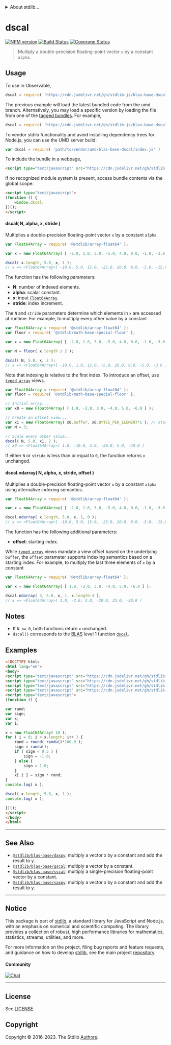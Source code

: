<!--

@license Apache-2.0

Copyright (c) 2020 The Stdlib Authors.

Licensed under the Apache License, Version 2.0 (the "License");
you may not use this file except in compliance with the License.
You may obtain a copy of the License at

   http://www.apache.org/licenses/LICENSE-2.0

Unless required by applicable law or agreed to in writing, software
distributed under the License is distributed on an "AS IS" BASIS,
WITHOUT WARRANTIES OR CONDITIONS OF ANY KIND, either express or implied.
See the License for the specific language governing permissions and
limitations under the License.

-->


<details>
  <summary>
    About stdlib...
  </summary>
  <p>We believe in a future in which the web is a preferred environment for numerical computation. To help realize this future, we've built stdlib. stdlib is a standard library, with an emphasis on numerical and scientific computation, written in JavaScript (and C) for execution in browsers and in Node.js.</p>
  <p>The library is fully decomposable, being architected in such a way that you can swap out and mix and match APIs and functionality to cater to your exact preferences and use cases.</p>
  <p>When you use stdlib, you can be absolutely certain that you are using the most thorough, rigorous, well-written, studied, documented, tested, measured, and high-quality code out there.</p>
  <p>To join us in bringing numerical computing to the web, get started by checking us out on <a href="https://github.com/stdlib-js/stdlib">GitHub</a>, and please consider <a href="https://opencollective.com/stdlib">financially supporting stdlib</a>. We greatly appreciate your continued support!</p>
</details>

# dscal

[![NPM version][npm-image]][npm-url] [![Build Status][test-image]][test-url] [![Coverage Status][coverage-image]][coverage-url] <!-- [![dependencies][dependencies-image]][dependencies-url] -->

> Multiply a double-precision floating-point vector `x` by a constant `alpha`.



<section class="usage">

## Usage

To use in Observable,

```javascript
dscal = require( 'https://cdn.jsdelivr.net/gh/stdlib-js/blas-base-dscal@umd/browser.js' )
```
The previous example will load the latest bundled code from the umd branch. Alternatively, you may load a specific version by loading the file from one of the [tagged bundles](https://github.com/stdlib-js/blas-base-dscal/tags). For example,

```javascript
dscal = require( 'https://cdn.jsdelivr.net/gh/stdlib-js/blas-base-dscal@v0.1.0-umd/browser.js' )
```

To vendor stdlib functionality and avoid installing dependency trees for Node.js, you can use the UMD server build:

```javascript
var dscal = require( 'path/to/vendor/umd/blas-base-dscal/index.js' )
```

To include the bundle in a webpage,

```html
<script type="text/javascript" src="https://cdn.jsdelivr.net/gh/stdlib-js/blas-base-dscal@umd/browser.js"></script>
```

If no recognized module system is present, access bundle contents via the global scope:

```html
<script type="text/javascript">
(function () {
    window.dscal;
})();
</script>
```

#### dscal( N, alpha, x, stride )

Multiplies a double-precision floating-point vector `x` by a constant `alpha`.

```javascript
var Float64Array = require( '@stdlib/array-float64' );

var x = new Float64Array( [ -2.0, 1.0, 3.0, -5.0, 4.0, 0.0, -1.0, -3.0 ] );

dscal( x.length, 5.0, x, 1 );
// x => <Float64Array>[ -10.0, 5.0, 15.0, -25.0, 20.0, 0.0, -5.0, -15.0 ]
```

The function has the following parameters:

-   **N**: number of indexed elements.
-   **alpha**: scalar constant.
-   **x**: input [`Float64Array`][@stdlib/array/float64].
-   **stride**: index increment.

The `N` and `stride` parameters determine which elements in `x` are accessed at runtime. For example, to multiply every other value by a constant

```javascript
var Float64Array = require( '@stdlib/array-float64' );
var floor = require( '@stdlib/math-base-special-floor' );

var x = new Float64Array( [ -2.0, 1.0, 3.0, -5.0, 4.0, 0.0, -1.0, -3.0 ] );

var N = floor( x.length / 2 );

dscal( N, 5.0, x, 2 );
// x => <Float64Array>[ -10.0, 1.0, 15.0, -5.0, 20.0, 0.0, -5.0, -3.0 ]
```

Note that indexing is relative to the first index. To introduce an offset, use [`typed array`][mdn-typed-array] views.

```javascript
var Float64Array = require( '@stdlib/array-float64' );
var floor = require( '@stdlib/math-base-special-floor' );

// Initial array...
var x0 = new Float64Array( [ 1.0, -2.0, 3.0, -4.0, 5.0, -6.0 ] );

// Create an offset view...
var x1 = new Float64Array( x0.buffer, x0.BYTES_PER_ELEMENT*1 ); // start at 2nd element
var N = 3;

// Scale every other value...
dscal( N, 5.0, x1, 2 );
// x0 => <Float64Array>[ 1.0, -10.0, 3.0, -20.0, 5.0, -30.0 ]
```

If either `N` or `stride` is less than or equal to `0`, the function returns `x` unchanged.

#### dscal.ndarray( N, alpha, x, stride, offset )

Multiplies a double-precision floating-point vector `x` by a constant `alpha` using alternative indexing semantics.

```javascript
var Float64Array = require( '@stdlib/array-float64' );

var x = new Float64Array( [ -2.0, 1.0, 3.0, -5.0, 4.0, 0.0, -1.0, -3.0 ] );

dscal.ndarray( x.length, 5.0, x, 1, 0 );
// x => <Float64Array>[ -10.0, 5.0, 15.0, -25.0, 20.0, 0.0, -5.0, -15.0 ]
```

The function has the following additional parameters:

-   **offset**: starting index.

While [`typed array`][mdn-typed-array] views mandate a view offset based on the underlying `buffer`, the `offset` parameter supports indexing semantics based on a starting index. For example, to multiply the last three elements of `x` by a constant

```javascript
var Float64Array = require( '@stdlib/array-float64' );

var x = new Float64Array( [ 1.0, -2.0, 3.0, -4.0, 5.0, -6.0 ] );

dscal.ndarray( 3, 5.0, x, 1, x.length-3 );
// x => <Float64Array>[ 1.0, -2.0, 3.0, -20.0, 25.0, -30.0 ]
```

</section>

<!-- /.usage -->

<section class="notes">

## Notes

-   If `N <= 0`, both functions return `x` unchanged.
-   `dscal()` corresponds to the [BLAS][blas] level 1 function [`dscal`][dscal].

</section>

<!-- /.notes -->

<section class="examples">

## Examples

<!-- eslint no-undef: "error" -->

```html
<!DOCTYPE html>
<html lang="en">
<body>
<script type="text/javascript" src="https://cdn.jsdelivr.net/gh/stdlib-js/math-base-special-round@umd/browser.js"></script>
<script type="text/javascript" src="https://cdn.jsdelivr.net/gh/stdlib-js/random-base-randu@umd/browser.js"></script>
<script type="text/javascript" src="https://cdn.jsdelivr.net/gh/stdlib-js/array-float64@umd/browser.js"></script>
<script type="text/javascript" src="https://cdn.jsdelivr.net/gh/stdlib-js/blas-base-dscal@umd/browser.js"></script>
<script type="text/javascript">
(function () {

var rand;
var sign;
var x;
var i;

x = new Float64Array( 10 );
for ( i = 0; i < x.length; i++ ) {
    rand = round( randu()*100.0 );
    sign = randu();
    if ( sign < 0.5 ) {
        sign = -1.0;
    } else {
        sign = 1.0;
    }
    x[ i ] = sign * rand;
}
console.log( x );

dscal( x.length, 5.0, x, 1 );
console.log( x );

})();
</script>
</body>
</html>
```

</section>

<!-- /.examples -->

<!-- Section for related `stdlib` packages. Do not manually edit this section, as it is automatically populated. -->

<section class="related">

* * *

## See Also

-   <span class="package-name">[`@stdlib/blas-base/daxpy`][@stdlib/blas/base/daxpy]</span><span class="delimiter">: </span><span class="description">multiply a vector x by a constant and add the result to y.</span>
-   <span class="package-name">[`@stdlib/blas-base/gscal`][@stdlib/blas/base/gscal]</span><span class="delimiter">: </span><span class="description">multiply a vector by a constant.</span>
-   <span class="package-name">[`@stdlib/blas-base/sscal`][@stdlib/blas/base/sscal]</span><span class="delimiter">: </span><span class="description">multiply a single-precision floating-point vector by a constant.</span>
-   <span class="package-name">[`@stdlib/blas-base/saxpy`][@stdlib/blas/base/saxpy]</span><span class="delimiter">: </span><span class="description">multiply a vector x by a constant and add the result to y.</span>

</section>

<!-- /.related -->

<!-- Section for all links. Make sure to keep an empty line after the `section` element and another before the `/section` close. -->


<section class="main-repo" >

* * *

## Notice

This package is part of [stdlib][stdlib], a standard library for JavaScript and Node.js, with an emphasis on numerical and scientific computing. The library provides a collection of robust, high performance libraries for mathematics, statistics, streams, utilities, and more.

For more information on the project, filing bug reports and feature requests, and guidance on how to develop [stdlib][stdlib], see the main project [repository][stdlib].

#### Community

[![Chat][chat-image]][chat-url]

---

## License

See [LICENSE][stdlib-license].


## Copyright

Copyright &copy; 2016-2023. The Stdlib [Authors][stdlib-authors].

</section>

<!-- /.stdlib -->

<!-- Section for all links. Make sure to keep an empty line after the `section` element and another before the `/section` close. -->

<section class="links">

[npm-image]: http://img.shields.io/npm/v/@stdlib/blas-base-dscal.svg
[npm-url]: https://npmjs.org/package/@stdlib/blas-base-dscal

[test-image]: https://github.com/stdlib-js/blas-base-dscal/actions/workflows/test.yml/badge.svg?branch=v0.1.0
[test-url]: https://github.com/stdlib-js/blas-base-dscal/actions/workflows/test.yml?query=branch:v0.1.0

[coverage-image]: https://img.shields.io/codecov/c/github/stdlib-js/blas-base-dscal/main.svg
[coverage-url]: https://codecov.io/github/stdlib-js/blas-base-dscal?branch=main

<!--

[dependencies-image]: https://img.shields.io/david/stdlib-js/blas-base-dscal.svg
[dependencies-url]: https://david-dm.org/stdlib-js/blas-base-dscal/main

-->

[chat-image]: https://img.shields.io/gitter/room/stdlib-js/stdlib.svg
[chat-url]: https://app.gitter.im/#/room/#stdlib-js_stdlib:gitter.im

[stdlib]: https://github.com/stdlib-js/stdlib

[stdlib-authors]: https://github.com/stdlib-js/stdlib/graphs/contributors

[umd]: https://github.com/umdjs/umd
[es-module]: https://developer.mozilla.org/en-US/docs/Web/JavaScript/Guide/Modules

[deno-url]: https://github.com/stdlib-js/blas-base-dscal/tree/deno
[umd-url]: https://github.com/stdlib-js/blas-base-dscal/tree/umd
[esm-url]: https://github.com/stdlib-js/blas-base-dscal/tree/esm
[branches-url]: https://github.com/stdlib-js/blas-base-dscal/blob/main/branches.md

[stdlib-license]: https://raw.githubusercontent.com/stdlib-js/blas-base-dscal/main/LICENSE

[blas]: http://www.netlib.org/blas

[dscal]: http://www.netlib.org/lapack/explore-html/de/da4/group__double__blas__level1.html

[@stdlib/array/float64]: https://github.com/stdlib-js/array-float64/tree/umd

[mdn-typed-array]: https://developer.mozilla.org/en-US/docs/Web/JavaScript/Reference/Global_Objects/TypedArray

<!-- <related-links> -->

[@stdlib/blas/base/daxpy]: https://github.com/stdlib-js/blas-base-daxpy/tree/umd

[@stdlib/blas/base/gscal]: https://github.com/stdlib-js/blas-base-gscal/tree/umd

[@stdlib/blas/base/sscal]: https://github.com/stdlib-js/blas-base-sscal/tree/umd

[@stdlib/blas/base/saxpy]: https://github.com/stdlib-js/blas-base-saxpy/tree/umd

<!-- </related-links> -->

</section>

<!-- /.links -->
